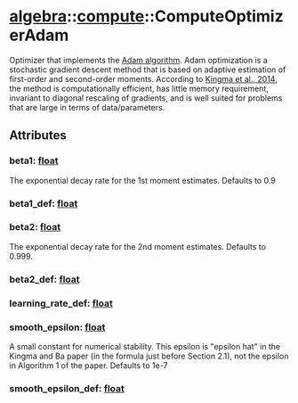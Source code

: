 # [algebra](/libs/algebra/)::[compute](/libs/algebra/compute/)::ComputeOptimizerAdam

Optimizer that implements the [Adam algorithm](https://keras.io/api/optimizers/adam/).
Adam optimization is a stochastic gradient descent method that is based on adaptive estimation of first-order and second-order moments.
According to [Kingma et al., 2014](https://arxiv.org/abs/1412.6980), the method is computationally efficient, has little memory requirement,
invariant to diagonal rescaling of gradients, and is well suited for problems that are large in terms of data/parameters.

## Attributes

### beta1:&nbsp;[float](/libs/std/core/type.float.md)
The exponential decay rate for the 1st moment estimates. Defaults to 0.9

### beta1_def:&nbsp;[float](/libs/std/core/type.float.md)

### beta2:&nbsp;[float](/libs/std/core/type.float.md)
The exponential decay rate for the 2nd moment estimates. Defaults to 0.999.

### beta2_def:&nbsp;[float](/libs/std/core/type.float.md)

### learning_rate_def:&nbsp;[float](/libs/std/core/type.float.md)

### smooth_epsilon:&nbsp;[float](/libs/std/core/type.float.md)
A small constant for numerical stability. This epsilon is \"epsilon hat\" in the Kingma and Ba paper (in the formula just before Section 2.1), not the epsilon in Algorithm 1 of the paper. Defaults to 1e-7

### smooth_epsilon_def:&nbsp;[float](/libs/std/core/type.float.md)
